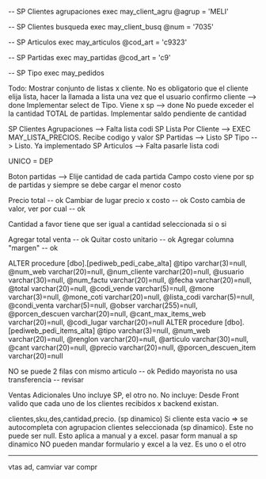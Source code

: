 -- SP Clientes agrupaciones
exec may_client_agru @agrup = 'MELI' 

-- SP Clientes busqueda
exec may_client_busq @num = '7035'


 -- SP Articulos
exec may_articulos @cod_art = 'c9323'


-- SP Partidas
exec may_partidas @cod_art = 'c9'

-- SP Tipo
exec may_pedidos

Todo: 
Mostrar conjunto de listas x cliente. No es obligatorio que el cliente elija lista, hacer la llamada a lista una vez que el usuario confirmo cliente --> done
Implementar select de Tipo. Viene x sp --> done
No puede exceder el la cantidad TOTAL de partidas. Implementar saldo pendiente de cantidad


SP Clientes Agrupaciones --> Falta lista codi
SP Lista Por Cliente --> EXEC MAY_LISTA_PRECIOS. Recibe codigo y valor
SP Partidas --> Listo
SP Tipo --> Listo. Ya implementado
SP Articulos --> Falta pasarle lista codi

UNICO = DEP

Boton partidas --> Elije cantidad de cada partida
Campo costo viene por sp de partidas y siempre se debe cargar el menor costo


Precio total -- ok
Cambiar de lugar precio x costo -- ok
Costo cambia de valor, ver por cual -- ok

Cantidad a favor tiene que ser igual a cantidad seleccionada si o si

Agregar total venta -- ok
Quitar costo unitario -- ok
Agregar columna "margen" -- ok

ALTER procedure [dbo].[pediweb_pedi_cabe_alta]
@tipo varchar(3)=null,
@num_web varchar(20)=null,
@num_cliente varchar(20)=null,
@usuario varchar(30)=null,
@num_factu varchar(20)=null,
@fecha varchar(20)=null,
@total varchar(20)=null,
@codi_vende varchar(5)=null,
@mone varchar(3)=null,
@mone_coti varchar(20)=null,
@lista_codi varchar(5)=null,
@condi_venta varchar(5)=null,
@obser varchar(255)=null,
@porcen_descuen varchar(20)=null,
@cant_max_items_web varchar(20)=null,
@codi_lugar varchar(20)=null
ALTER procedure [dbo].[pediweb_pedi_items_alta]
@tipo varchar(3)=null,
@num_web varchar(20)=null,
@renglon varchar(20)=null,
@articulo varchar(30)=null,
@cant varchar(20)=null,
@precio varchar(20)=null,
@porcen_descuen_item varchar(20)=null

NO se puede 2 filas con mismo articulo -- ok
Pedido mayorista no usa transferencia -- revisar

Ventas Adicionales
Uno incluye SP, el otro no. 
No incluye: Desde Front valido que cada uno de los clientes recibidos x backend existan. 

clientes,sku,des,cantidad,precio. (sp dinamico)
Si cliente esta vacio => se autocompleta con agrupacion clientes seleccionada (sp dinamico). Este no puede ser null. Esto aplica a manual y a excel.
pasar form manual a sp dinamico
NO pueden mandar formulario y excel a la vez. Es uno o el otro

--- --- ---- 
vtas ad, camviar var compr